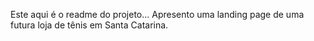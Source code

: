Este aqui é o readme do projeto...
Apresento uma landing page de uma futura loja de tênis em Santa Catarina.